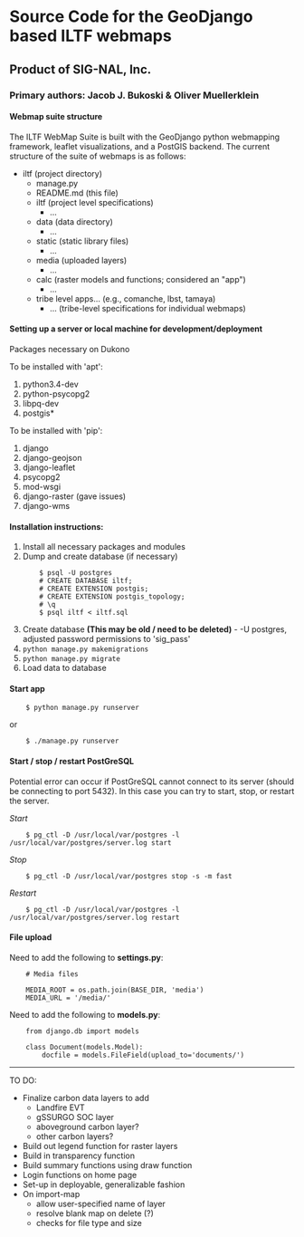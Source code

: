 # Source Code for the GeoDjango based ILTF webmaps
## Product of SIG-NAL, Inc.
### Primary authors: Jacob J. Bukoski & Oliver Muellerklein


#### Webmap suite structure

The ILTF WebMap Suite is built with the GeoDjango python webmapping framework, leaflet visualizations, and a PostGIS backend. The current structure of the suite of webmaps is as follows:

- iltf (project directory)
  - manage.py
  - README.md (this file)
  - iltf (project level specifications)
    - ...
  - data (data directory)
    - ...
  - static (static library files)
    - ...
  - media (uploaded layers)
    - ...
  - calc (raster models and functions; considered an "app")
    - ...
  - tribe level apps... (e.g., comanche, lbst, tamaya)
    - ... (tribe-level specifications for individual webmaps)

#### Setting up a server or local machine for development/deployment

Packages necessary on Dukono

To be installed with 'apt':

  1. python3.4-dev
  2. python-psycopg2
  3. libpq-dev
  4. postgis&ast;

To be installed with 'pip':

  1. django
  2. django-geojson
  3. django-leaflet
  4. psycopg2
  5. mod-wsgi
  6. django-raster (gave issues)
  7. django-wms

#### Installation instructions:

  1. Install all necessary packages and modules
  2. Dump and create database (if necessary)
        ```
            $ psql -U postgres
            # CREATE DATABASE iltf;
            # CREATE EXTENSION postgis;
            # CREATE EXTENSION postgis_topology;
            # \q
            $ psql iltf < iltf.sql
        ```
  3. Create database **(This may be old / need to be deleted)**
    - -U postgres, adjusted password permissions to 'sig_pass'
  4. `python manage.py makemigrations`
  5. `python manage.py migrate`
  6. Load data to database

#### Start app

```
    $ python manage.py runserver
```

or

```
    $ ./manage.py runserver
```

#### Start / stop / restart PostGreSQL

Potential error can occur if PostGreSQL cannot connect to its server (should be connecting to port 5432). In this case you can try to start, stop, or restart the server.   

*Start*

```
    $ pg_ctl -D /usr/local/var/postgres -l /usr/local/var/postgres/server.log start
```

*Stop*

```
    $ pg_ctl -D /usr/local/var/postgres stop -s -m fast
```


*Restart*

```
    $ pg_ctl -D /usr/local/var/postgres -l /usr/local/var/postgres/server.log restart
```

#### File upload

Need to add the following to **settings.py**:

```
    # Media files

    MEDIA_ROOT = os.path.join(BASE_DIR, 'media')
    MEDIA_URL = '/media/'
```

Need to add the following to **models.py**:

```
    from django.db import models

    class Document(models.Model):
        docfile = models.FileField(upload_to='documents/')
```

<hr>

TO DO:

  - Finalize carbon data layers to add
    - Landfire EVT
    - gSSURGO SOC layer
    - aboveground carbon layer?
    - other carbon layers?
  - Build out legend function for raster layers
  - Build in transparency function
  - Build summary functions using draw function
  - Login functions on home page
  - Set-up in deployable, generalizable fashion
  - On import-map
    - allow user-specified name of layer
    - resolve blank map on delete (?)
    - checks for file type and size
